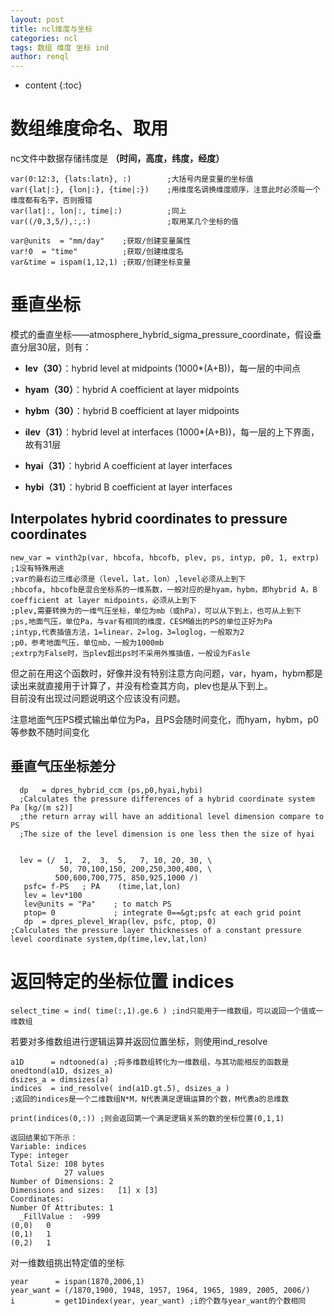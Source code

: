```yaml
---
layout: post
title: ncl维度与坐标
categories: ncl
tags: 数组 维度 坐标 ind
author: renql
---
```


* content
{:toc}

# 数组维度命名、取用
nc文件中数据存储纬度是 **（时间，高度，纬度，经度）**   
```
var(0:12:3, {lats:latn}, :)        ;大括号内是变量的坐标值    
var({lat|:}, {lon|:}, {time|:})    ;用维度名调换维度顺序，注意此时必须每一个维度都有名字，否则报错  
var(lat|:, lon|:, time|:)          ;同上  
var((/0,3,5/),:,:)                 ;取用某几个坐标的值   

var@units  = "mm/day"    ;获取/创建变量属性   
var!0  = "time"          ;获取/创建维度名   
var&time = ispam(1,12,1) ;获取/创建坐标变量
```
# 垂直坐标
模式的垂直坐标——atmosphere_hybrid_sigma_pressure_coordinate，假设垂直分层30层，则有：

- **lev（30）**：hybrid level at midpoints (1000*(A+B))，每一层的中间点
- **hyam（30）**：hybrid A coefficient at layer midpoints
- **hybm（30）**：hybrid B coefficient at layer midpoints

- **ilev（31）**：hybrid level at interfaces (1000*(A+B))，每一层的上下界面，故有31层
- **hyai（31）**：hybrid A coefficient at layer interfaces
- **hybi（31）**：hybrid B coefficient at layer interfaces

## Interpolates hybrid coordinates to pressure coordinates
```
new_var = vinth2p(var, hbcofa, hbcofb, plev, ps, intyp, p0, 1, extrp) ;1没有特殊用途
;var的最右边三维必须是（level，lat，lon）,level必须从上到下
;hbcofa, hbcofb是混合坐标系的一维系数，一般对应的是hyam，hybm，即hybrid A，B coefficient at layer midpoints，必须从上到下
;plev,需要转换为的一维气压坐标，单位为mb（或hPa），可以从下到上，也可从上到下
;ps,地面气压，单位Pa，与var有相同的维度，CESM输出的PS的单位正好为Pa
;intyp,代表插值方法，1=linear，2=log，3=loglog，一般取为2
;p0，参考地面气压，单位mb，一般为1000mb
;extrp为False时，当plev超出ps时不采用外推插值，一般设为Fasle
```
但之前在用这个函数时，好像并没有特别注意方向问题，var，hyam，hybm都是读出来就直接用于计算了，并没有检查其方向，plev也是从下到上。  
目前没有出现过问题说明这个应该没有问题。  

注意地面气压PS模式输出单位为Pa，且PS会随时间变化，而hyam，hybm，p0等参数不随时间变化

## 垂直气压坐标差分
```
  dp   = dpres_hybrid_ccm (ps,p0,hyai,hybi)  
  ;Calculates the pressure differences of a hybrid coordinate system Pa [kg/(m s2)]   
  ;the return array will have an additional level dimension compare to PS  
  ;The size of the level dimension is one less then the size of hyai
  
  
  lev = (/  1,  2,  3,  5,   7, 10, 20, 30, \
           50, 70,100,150, 200,250,300,400, \
          500,600,700,775, 850,925,1000 /)
   psfc= f-PS   ; PA    (time,lat,lon)
   lev = lev*100
   lev@units = "Pa"    ; to match PS
   ptop= 0             ; integrate 0==&gt;psfc at each grid point
   dp  = dpres_plevel_Wrap(lev, psfc, ptop, 0) 
;Calculates the pressure layer thicknesses of a constant pressure level coordinate system,dp(time,lev,lat,lon)
```
# 返回特定的坐标位置 indices
```
select_time = ind( time(:,1).ge.6 ) ;ind只能用于一维数组，可以返回一个值或一维数组
```

若要对多维数组进行逻辑运算并返回位置坐标，则使用ind_resolve
```
a1D      = ndtooned(a) ;将多维数组转化为一维数组，与其功能相反的函数是 onedtond(a1D, dsizes_a)
dsizes_a = dimsizes(a)
indices  = ind_resolve( ind(a1D.gt.5), dsizes_a )
;返回的indices是一个二维数组N*M，N代表满足逻辑运算的个数，M代表a的总维数

print(indices(0,:)) ;则会返回第一个满足逻辑关系的数的坐标位置(0,1,1)

返回结果如下所示：
Variable: indices
Type: integer
Total Size: 108 bytes
            27 values
Number of Dimensions: 2
Dimensions and sizes:   [1] x [3]
Coordinates: 
Number Of Attributes: 1
  _FillValue :  -999
(0,0)   0
(0,1)   1
(0,2)   1
```

对一维数组挑出特定值的坐标
```
year      = ispan(1870,2006,1)
year_want = (/1870,1900, 1948, 1957, 1964, 1965, 1989, 2005, 2006/)
i         = get1Dindex(year, year_want) ;i的个数与year_want的个数相同
```
